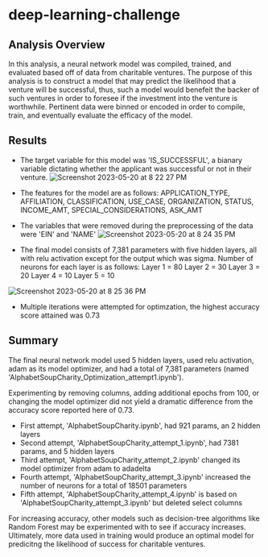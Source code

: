 # deep-learning-challenge

## Analysis Overview
In this analysis, a neural network model was compiled, trained, and evaluated based off of data from charitable ventures.  The purpose of this analysis is to construct a model that may predict the likelihood that a venture will be successful, thus, such a model would benefeit the backer of such ventures in order to foresee if the investment into the venture is worthwhile.  Pertinent data were binned or encoded in order to compile, train, and eventually evaluate the efficacy of the model.

## Results

* The target variable for this model was 'IS_SUCCESSFUL', a bianary variable dictating whether the applicant was successful or not in their venture.
![Screenshot 2023-05-20 at 8 22 27 PM](https://github.com/armannphd/deep-learning-challenge/assets/115322974/8f99c69b-f68c-4764-bca7-65f34bba0fa9)




* The features for the model are as follows: APPLICATION_TYPE, AFFILIATION, CLASSIFICATION, USE_CASE, ORGANIZATION, STATUS, INCOME_AMT, SPECIAL_CONSIDERATIONS, ASK_AMT





* The variables that were removed during the preprocessing of the data were 'EIN' and 'NAME'
![Screenshot 2023-05-20 at 8 24 35 PM](https://github.com/armannphd/deep-learning-challenge/assets/115322974/def079ef-bbce-40ed-a939-b2c2520f50b0)



* The final model consists of 7,381 parameters with five hidden layers, all with relu activation except for the output which was sigma.  Number of neurons for each layer is as follows:
      Layer 1 = 80
      Layer 2 = 30
      Layer 3 = 20
      Layer 4 = 10
      Layer 5 = 10
      
![Screenshot 2023-05-20 at 8 25 36 PM](https://github.com/armannphd/deep-learning-challenge/assets/115322974/e5614aff-ebc0-470b-b062-8e567413215c)


 * Multiple iterations were attempted for optimzation, the highest accuracy score attained was 0.73




## Summary

The final neural network model used 5 hidden layers, used relu activation, adam as its model optimizer, and had a total of 7,381 parameters (named 'AlphabetSoupCharity_Optimization_attempt1.ipynb').

Experimenting by removing columns, adding additional epochs from 100, or changing the model optimizer did not yield a dramatic difference from the accuracy score reported here of 0.73.

* First attempt, 'AlphabetSoupCharity.ipynb', had 921 params, an 2 hidden layers
* Second attempt, 'AlphabetSoupCharity_attempt_1.ipynb', had 7381 params, and 5 hidden layers
* Third attempt, 'AlphabetSoupCharity_attempt_2.ipynb' changed its model optimizer from adam to adadelta
* Fourth attempt, 'AlphabetSoupCharity_attempt_3.ipynb' increased the number of neurons for a total of 18501 parameters
* Fifth attempt, 'AlphabetSoupCharity_attempt_4.ipynb' is based on 'AlphabetSoupCharity_attempt_3.ipynb' but deleted select columns
      
For increasing accuracy, other models such as decision-tree algorithms like Random Forest may be experimented with to see if accuracy increases.  Ultimately, more data used in training would produce an optimal model for predicitng the likelihood of success for charitable ventures.

